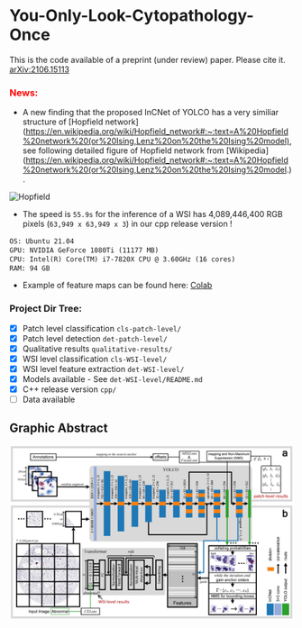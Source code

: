 # You-Only-Look-Cytopathology-Once

This is the code available of a preprint (under review) paper. Please cite it. [arXiv:2106.15113](https://arxiv.org/abs/2106.15113)

### <font color='red'> News: </font> 
 - A new finding that the proposed InCNet of YOLCO has a very similiar structure of [Hopfield network](https://en.wikipedia.org/wiki/Hopfield_network#:~:text=A%20Hopfield%20network%20(or%20Ising,Lenz%20on%20the%20Ising%20model), see following detailed figure of Hopfield network from [Wikipedia](https://en.wikipedia.org/wiki/Hopfield_network#:~:text=A%20Hopfield%20network%20(or%20Ising,Lenz%20on%20the%20Ising%20model.).
 
![Hopfield](https://en.wikipedia.org/wiki/File:Hopfield-net-vector.svg)

 - The speed is `55.9s` for the inference of a WSI has 4,089,446,400 RGB pixels (`63,949 x 63,949 x 3`) in our cpp release version ! 
```
OS: Ubuntu 21.04
GPU: NVIDIA GeForce 1080Ti (11177 MB)
CPU: Intel(R) Core(TM) i7-7820X CPU @ 3.60GHz (16 cores)
RAM: 94 GB
```
 - Example of feature maps can be found here: [Colab](https://colab.research.google.com/drive/1-qvoLT18kf_6Of8BpaMfCvxvwfeyy1sw?usp=sharing)

### Project Dir Tree:
- [x] Patch level classification `cls-patch-level/`
- [x] Patch level detection `det-patch-level/`
- [x] Qualitative results `qualitative-results/`
- [x] WSI level classification `cls-WSI-level/`
- [x] WSI level feature extraction `det-WSI-level/`
- [x] Models available - See `det-WSI-level/README.md`
- [x] C++ release version `cpp/`
- [ ] Data available

## Graphic Abstract

![graphic abstract](graph-abstract.jpg)
